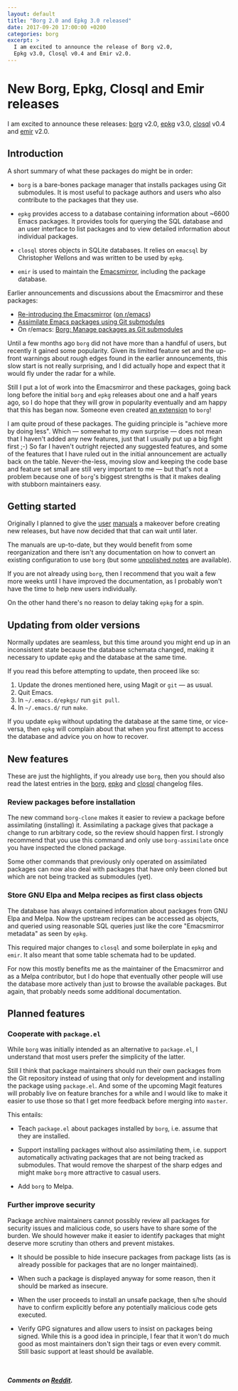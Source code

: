 ```yaml
---
layout: default
title: "Borg 2.0 and Epkg 3.0 released"
date: 2017-09-20 17:00:00 +0200
categories: borg
excerpt: >
  I am excited to announce the release of Borg v2.0,
  Epkg v3.0, Closql v0.4 and Emir v2.0.
---
```


# New Borg, Epkg, Closql and Emir releases

I am excited to announce these releases: [borg] v2.0, [epkg] v3.0,
[closql] v0.4 and [emir] v2.0.

## Introduction

A short summary of what these packages do might be in order:

- `borg` is a bare-bones package manager that installs packages using
  Git submodules.  It is most useful to package authors and users who
  also contribute to the packages that they use.

- `epkg` provides access to a database containing information about
  ~6600 Emacs packages.  It provides tools for querying the SQL
  database and an user interface to list packages and to view detailed
  information about individual packages.

- `closql` stores objects in SQLite databases.  It relies on `emacsql`
  by Christopher Wellons and was written to be used by `epkg`.

- `emir` is used to maintain the [Emacsmirror], including the package
  database.

Earlier announcements and discussions about the Emacsmirror and these
packages:

- [Re-introducing the Emacsmirror][post1] ([on r/emacs][reddit1])
- [Assimilate Emacs packages using Git submodules][post2]
- On r/emacs: [Borg: Manage packages as Git submodules][reddit2]

Until a few months ago `borg` did not have more than a handful of
users, but recently it gained some popularity.  Given its limited
feature set and the up-front warnings about rough edges found in the
earlier announcements, this slow start is not really surprising, and
I did actually hope and expect that it would fly under the radar for
a while.

Still I put a lot of work into the Emacsmirror and these packages,
going back long before the initial `borg` and `epkg` releases about
one and a half years ago, so I do hope that they will grow in
popularity eventually and am happy that this has began now.  Someone
even created [an extension][borg-queen] to `borg`!

I am quite proud of these packages.  The guiding principle is "achieve
more by doing less".  Which — somewhat to my own surprise — does not
mean that I haven't added any new features, just that I usually put up
a big fight first ;-) So far I haven't outright rejected any suggested
features, and some of the features that I have ruled out in the
initial announcement are actually back on the table.  Never-the-less,
moving slow and keeping the code base and feature set small are still
very important to me — but that's not a problem because one of
`borg`'s biggest strengths is that it makes dealing with stubborn
maintainers easy.

## Getting started

Originally I planned to give the [user][borg-manual]
[manuals][epkg-manual] a makeover before creating new releases, but
have now decided that that can wait until later.

The manuals are up-to-date, but they would benefit from some
reorganization and there isn't any documentation on how to convert an
existing configuration to use `borg` (but some [unpolished
notes][convert] are available).

If you are not already using `borg`, then I recommend that you wait a
few more weeks until I have improved the documentation, as I probably
won't have the time to help new users individually.

On the other hand there's no reason to delay taking `epkg` for a spin.

## Updating from older versions

Normally updates are seamless, but this time around you might end up
in an inconsistent state because the database schemata changed, making
it necessary to update `epkg` and the database at the same time.

If you read this before attempting to update, then proceed like so:

1. Update the drones mentioned here, using Magit or `git` — as usual.
2. Quit Emacs.
3. In `~/.emacs.d/epkgs/` run `git pull`.
4. In `~/.emacs.d/` run `make`.

If you update `epkg` without updating the database at the same time,
or vice-versa, then `epkg` will complain about that when you first
attempt to access the database and advice you on how to recover.

## New features

These are just the highlights, if you already use `borg`, then you
should also read the latest entries in the [borg][borg-changes],
[epkg][epkg-changes] and [closql][closql-changes] changelog files.

### Review packages before installation

The new command `borg-clone` makes it easier to review a package
before assimilating (installing) it.  Assimilating a package gives
that package a change to run arbitrary code, so the review should
happen first.  I strongly recommend that you use this command and only
use `borg-assimilate` once you have inspected the cloned package.

Some other commands that previously only operated on assimilated
packages can now also deal with packages that have only been cloned
but which are not being tracked as submodules (yet).

### Store GNU Elpa and Melpa recipes as first class objects

The database has always contained information about packages from GNU
Elpa and Melpa.  Now the upstream recipes can be accessed as objects,
and queried using reasonable SQL queries just like the core
"Emacsmirror metadata" as seen by `epkg`.

This required major changes to `closql` and some boilerplate in `epkg`
and `emir`.  It also meant that some table schemata had to be updated.

For now this mostly benefits me as the maintainer of the Emacsmirror
and as a Melpa contributor, but I do hope that eventually other people
will use the database more actively than just to browse the available
packages.  But again, that probably needs some additional
documentation.

## Planned features

### Cooperate with `package.el`

While `borg` was initially intended as an alternative to `package.el`,
I understand that most users prefer the simplicity of the latter.

Still I think that package maintainers should run their own packages
from the Git repository instead of using that only for development and
installing the package using `package.el`.  And some of the upcoming
Magit features will probably live on feature branches for a while and
I would like to make it easier to use those so that I get more
feedback before merging into `master`.

This entails:

- Teach `package.el` about packages installed by `borg`, i.e. assume
  that they are installed.

- Support installing packages without also assimilating them,
  i.e. support automatically activating packages that are not being
  tracked as submodules.  That would remove the sharpest of the sharp
  edges and might make `borg` more attractive to casual users.

- Add `borg` to Melpa.

### Further improve security

Package archive maintainers cannot possibly review all packages for
security issues and malicious code, so users have to share some of the
burden.  We should however make it easier to identify packages that
might deserve more scrutiny than others and prevent mistakes.

- It should be possible to hide insecure packages from package lists
  (as is already possible for packages that are no longer maintained).

- When such a package is displayed anyway for some reason, then it
  should be marked as insecure.

- When the user proceeds to install an unsafe package, then s/he
  should have to confirm explicitly before any potentially malicious
  code gets executed.

- Verify GPG signatures and allow users to insist on packages being
  signed.  While this is a good idea in principle, I fear that it
  won't do much good as most maintainers don't sign their tags or even
  every commit.  Still basic support at least should be available.

<br/><br/>***Comments on [Reddit](https://www.reddit.com/r/emacs/comments/71bqu3/borg_20_and_epkg_30_released).***

[borg]:           https://github.com/emacscollective/borg
[epkg]:           https://github.com/emacscollective/epkg
[closql]:         https://github.com/emacscollective/closql
[emir]:           https://github.com/emacscollective/emir
[Emacsmirror]:    https://emacsmirror.net
[post1]:          /2016/04/16/re-introducing-the-emacsmirror
[post2]:          /2016/05/17/assimilate-emacs-packages-as-git-submodules
[reddit1]:        https://www.reddit.com/r/emacs/comments/4js0tr/assimilate_emacs_packages_using_git_submodules
[reddit2]:        https://www.reddit.com/r/emacs/comments/60uy4a/borg_manage_packages_as_git_submodules
[borg-manual]:    https://emacsmirror.net/manual/borg
[epkg-manual]:    https://emacsmirror.net/manual/epkg
[borg-queen]:     https://github.com/thblt/borg-queen
[convert]:        https://github.com/emacscollective/borg/issues/12
[borg-changes]:   https://raw.githubusercontent.com/emacscollective/borg/master/CHANGELOG
[epkg-changes]:   https://raw.githubusercontent.com/emacscollective/epkg/master/CHANGELOG
[closql-changes]: https://raw.githubusercontent.com/emacscollective/closql/master/CHANGELOG
